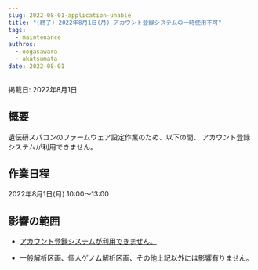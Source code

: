 ```yaml
---
slug: 2022-08-01-application-unable
title: "(終了) 2022年8月1日(月) アカウント登録システムの一時使用不可"
tags:
  - maintenance
authros:
  - oogasawara
  - akatsumata
date: 2022-08-01
---
```


掲載日: 2022年8月1日

## 概要

遺伝研スパコンのファームウェア設定作業のため、以下の間、 アカウント登録システムが利用できません。



## 作業日程

2022年8月1日(月) 10:00～13:00


## 影響の範囲

- [アカウント登録システムが利用できません。](/blog/2024-10-25-account_system_maintenance)
<!-- https://sc-account.ddbj.nig.ac.jp/application/registration -->
- 一般解析区画、個人ゲノム解析区画、その他上記以外には影響有りません。
